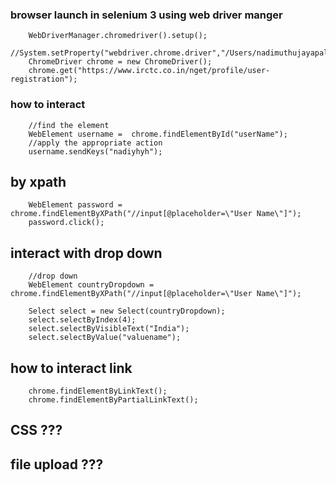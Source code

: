 ### browser launch in selenium 3 using web driver manger 
        WebDriverManager.chromedriver().setup();
        //System.setProperty("webdriver.chrome.driver","/Users/nadimuthujayapal/TrainingNotes/grid/chromedriver.exe");
        ChromeDriver chrome = new ChromeDriver();
        chrome.get("https://www.irctc.co.in/nget/profile/user-registration");
### how to interact
        //find the element
        WebElement username =  chrome.findElementById("userName");
        //apply the appropriate action
        username.sendKeys("nadiyhyh");
## by xpath

        WebElement password = chrome.findElementByXPath("//input[@placeholder=\"User Name\"]");
        password.click();

## interact with drop down
        //drop down
        WebElement countryDropdown = chrome.findElementByXPath("//input[@placeholder=\"User Name\"]");

        Select select = new Select(countryDropdown);
        select.selectByIndex(4);
        select.selectByVisibleText("India");
        select.selectByValue("valuename");
        
## how to interact link

        chrome.findElementByLinkText();
        chrome.findElementByPartialLinkText();

## CSS ???
## file upload  ???

